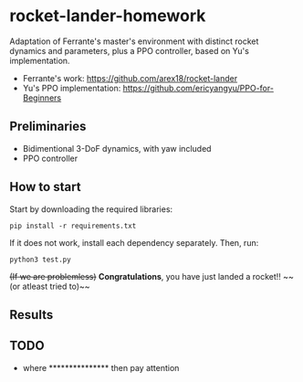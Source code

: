 # rocket-lander-homework
Adaptation of Ferrante's master's environment with distinct rocket dynamics and parameters, plus a PPO controller, based on Yu's implementation.

* Ferrante's work: https://github.com/arex18/rocket-lander
* Yu's PPO implementation: https://github.com/ericyangyu/PPO-for-Beginners

## Preliminaries

* Bidimentional 3-DoF dynamics, with yaw included
* PPO controller

## How to start

Start by downloading the required libraries:

```
pip install -r requirements.txt
```

If it does not work, install each dependency separately. Then, run:

```
python3 test.py
```

~~(If we are problemless)~~ **Congratulations**, you have just landed a rocket!! ~~ (or atleast tried to)~~

## Results

## TODO

* where *************** then pay attention
